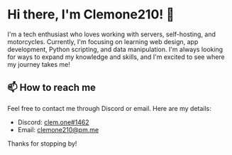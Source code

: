 # Hi there, I'm Clemone210! 👋

I'm a tech enthusiast who loves working with servers, self-hosting, and motorcycles. Currently, I'm focusing on learning web design, app development, Python scripting, and data manipulation. I'm always looking for ways to expand my knowledge and skills, and I'm excited to see where my journey takes me!

## 📫 How to reach me

Feel free to contact me through Discord or email. Here are my details:

- Discord: [clem.one#1462](https://discordapp.com/users/210819455683526657)
- Email: [clemone210@pm.me](mailto:clemone210@pm.me)

Thanks for stopping by!
